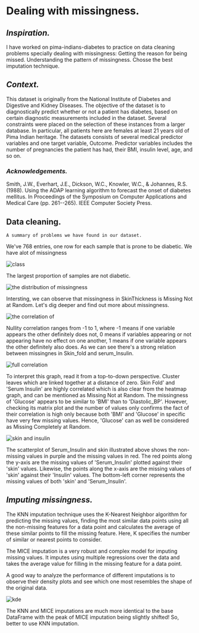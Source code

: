 # Dealing with missingness.

## ***Inspiration.***
I have worked on pima-indians-diabetes to practice on data cleaning problems specially dealing with missingness:
    Getting the reason for being missed.
    Understanding the pattern of missingness.
    Chosse the best imputation technique.


## ***Context.***
This dataset is originally from the National Institute of Diabetes and Digestive and Kidney Diseases. The objective of the dataset is to diagnostically predict whether or not a patient has diabetes, based on certain diagnostic measurements included in the dataset. Several constraints were placed on the selection of these instances from a larger database. In particular, all patients here are females at least 21 years old of Pima Indian heritage.
The datasets consists of several medical predictor variables and one target variable, Outcome. Predictor variables includes the number of pregnancies the patient has had, their BMI, insulin level, age, and so on.

### ***Acknowledgements.***
Smith, J.W., Everhart, J.E., Dickson, W.C., Knowler, W.C., & Johannes, R.S. (1988). Using the ADAP learning algorithm to forecast the onset of diabetes mellitus. In Proceedings of the Symposium on Computer Applications and Medical Care (pp. 261--265). IEEE Computer Society Press.
    
## Data cleaning.
    A summary of problems we have found in our dataset.

We've 768 entries, one row for each sample that is prone to be diabetic. We have alot of missingness

![class](https://user-images.githubusercontent.com/84151016/155798497-347f3553-0404-4aca-9e9b-a8407bd482a0.jpeg)

The largest proportion of samples are not diabetic.

![the distribution of missingness](https://user-images.githubusercontent.com/84151016/155798584-0bbd6bc1-2da7-4cf9-8f7b-77f58242a3b2.jpeg)

Intersting, we can observe that missingness in SkinThickness is Missing Not at Random. Let's dig deeper and find out more about missingness.

![the correlation of](https://user-images.githubusercontent.com/84151016/155798682-ad046c8f-c1ad-4447-9cfe-edb5cf37d1b3.jpeg)

Nullity correlation ranges from -1 to 1, where -1 means if one variable appears the other definitely does not, 0 means if variables appearing or not appearing have no effect on one another, 1 means if one variable appears the other definitely also does. As we can see there's a strong relation between missingnes in Skin_fold and serum_Insulin.

![full correlation](https://user-images.githubusercontent.com/84151016/155798743-37c380f0-084e-4293-9488-ab9703c3ca6b.jpeg)

To interpret this graph, read it from a top-to-down perspective. Cluster leaves which are linked together at a distance of zero. Skin Fold' and 'Serum Insulin' are highly correlated which is also clear from the heatmap graph, and can be mentioned as Missing Not at Random. The missingness of 'Glucose' appears to be similar to 'BMI' than to 'Diastolic_BP'. However, checking its matrix plot and the number of values only confirms the fact of their correlation is high only because both 'BMI' and 'Glucose' in specific have very few missing values. Hence, 'Glucose' can as well be considered as Missing Completely at Random.

![skin and insulin](https://user-images.githubusercontent.com/84151016/155798783-dbba1e0d-d45b-45d2-9ef9-5c48501c6237.jpeg)

The scatterplot of Serum_Insulin and skin illustrated above shows the non-missing values in purple and the missing values in red. The red points along the y-axis are the missing values of 'Serum_Insulin' plotted against their 'skin' values. Likewise, the points along the x-axis are the missing values of 'skin' against their 'Insulin' values. The bottom-left corner represents the missing values of both 'skin' and 'Serum_Insulin'.

## ***Imputing missingness.***

The KNN imputation technique uses the K-Nearest Neighbor algorithm for predicting the missing values, finding the most similar data points using all the non-missing features for a data point and calculates the average of these similar points to fill the missing feature. Here, K specifies the number of similar or nearest points to consider.

The MICE imputation is a very robust and complex model for imputing missing values. It imputes using multiple regressions over the data and takes the average value for filling in the missing feature for a data point.

A good way to analyze the performance of different imputations is to observe their density plots and see which one most resembles the shape of the original data.

![kde](https://user-images.githubusercontent.com/84151016/155798903-6b7d1075-58ff-4960-a236-c81aa7541e25.jpeg)

The KNN and MICE imputations are much more identical to the base DataFrame with the peak of MICE imputation being slightly shifted! So, better to use KNN imputation.




